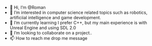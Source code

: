 - 👋 Hi, I’m @Roman
- 👀 I’m interested in computer science related topics such as robotics, artificiial intelligence and game development.
- 🌱 I’m currently learning I prefer C++, but my main experience is with Unreal Engine and using SDL 2.0
- 💞️ I’m looking to collaborate on a project.. 
- 📫 How to reach me drop me message

<!---
RomanLearnsHowToCode/RomanLearnsHowToCode is a ✨ special ✨ repository because its `README.md` (this file) appears on your GitHub profile.
You can click the Preview link to take a look at your changes.
--->
